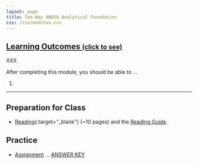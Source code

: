 ```yaml
---
layout: page
title: Two-Way ANOVA Analytical Foundation
css: /css/modules.css
---
```


<div class="panel-group-ILOs">
  <div class="panel panel-default">
    <div class="panel-heading">
      <h2 class="panel-title">
        <a data-toggle="collapse" href="#ILOs">Learning Outcomes <small>(click to see)</small></a>
      </h2>
    </div>
    <div id="ILOs" class="panel-collapse collapse">
      <div class="panel-body">
XXX
<p>After completing this module, you should be able to ...</p>

<ol>
  <li></li>
</ol>
      </div>
    </div>
  </div>
</div>

----

## Preparation for Class

* [Reading](http://derekogle.com/Book207/ANOVA2Foundations2.html){:target="_blank"} (~10 pages) and the [Reading Guide](prep/ANOVA2Foundations2).

## Practice

* [Assignment](ce/ANOVA2Foundations2_CE1_Cattail) ... [ANSWER KEY](cex/KEY_ANOVA2Foundations2_CE1_Cattail)
